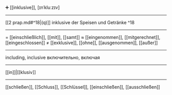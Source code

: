 ➕ [[inklusive]], [ɪnˈkluːzɪv]

---
[[2 prap.md#^18|(q)]] inklusive der Speisen und Getränke ^18

---
= [[einschließlich]], [[mit]], [[samt]]
≈ [[eingenommen]], [[mitgerechnet]], [[eingeschlossen]]
≠ [[exklusive]], [[ohne]], [[ausgenommen]], [[außer]]

---
including, inclusive
включительно, включая

---
[[in]]|[[klusiv]]

---
[[schließen]], [[Schluss]], [[Schlüssel]], [[einschließen]], [[ausschließen]]
